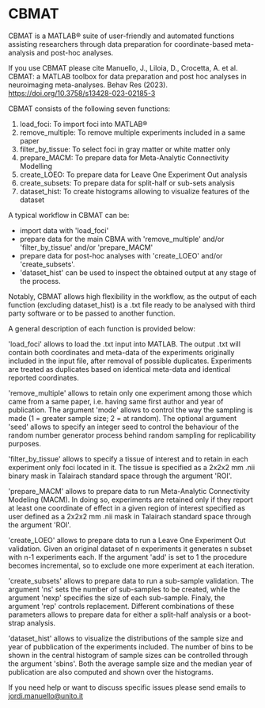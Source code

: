 # CBMAT
CBMAT is a MATLAB® suite of user-friendly and automated functions assisting researchers through data preparation for coordinate-based meta-analysis and post-hoc analyses.

If you use CBMAT please cite 
Manuello, J., Liloia, D., Crocetta, A. et al. CBMAT: a MATLAB toolbox for data preparation and post hoc analyses in neuroimaging meta-analyses. Behav Res (2023). https://doi.org/10.3758/s13428-023-02185-3

CBMAT consists of the following seven functions:
1)	load_foci: To import foci into MATLAB®
2)	remove_multiple: To remove multiple experiments included in a same paper
3)	filter_by_tissue: To select foci in gray matter or white matter only 
4)	prepare_MACM: To prepare data for Meta-Analytic Connectivity Modelling
5)	create_LOEO: To prepare data for Leave One Experiment Out analysis 
6)	create_subsets: To prepare data for split-half or sub-sets analysis
7)	dataset_hist: To create histograms allowing to visualize features of the dataset

A typical workflow in CBMAT can be: 

- import data with 'load_foci' 
- prepare data for the main CBMA with 'remove_multiple' and/or 'filter_by_tissue' and/or 'prepare_MACM' 
- prepare data for post-hoc analyses with 'create_LOEO' and/or 'create_subsets'. 
- 'dataset_hist' can be used to inspect the obtained output at any stage of the process. 

Notably, CBMAT allows high flexibility in the workflow, as the output of each function (excluding dataset_hist) is a .txt file ready to be analysed with third party software or to be passed to another function.

A general description of each function is provided below:

'load_foci' allows to load the .txt input into MATLAB. The output .txt will contain both coordinates and meta-data of the experiments originally included in the input file, after removal of possible duplicates. Experiments are treated as duplicates based on identical meta-data and identical reported coordinates.

'remove_multiple' allows to retain only one experiment among those which came from a same paper, i.e. having same first author and year of publication. The argument 'mode' allows to control the way the sampling is made (1 = greater sample size; 2 = at random). The optional argument 'seed' allows to specify an integer seed to control the behaviour of the random number generator process behind random sampling for replicability purposes.

'filter_by_tissue' allows to specify a tissue of interest and to retain in each experiment only foci located in it. The tissue is specified as a 2x2x2 mm .nii binary mask in Talairach standard space through the argument 'ROI'.

'prepare_MACM' allows to prepare data to run Meta-Analytic Connectivity Modeling (MACM). In doing so, experiments are retained only if they report at least one coordinate of effect in a given region of interest specified as user defined as a 2x2x2 mm .nii mask in Talairach standard space through the argument 'ROI'.

'create_LOEO' allows to prepare data to run a Leave One Experiment Out validation. Given an original dataset of n experiments it generates n subset with n-1 experiments each. If the argument 'add' is set to 1 the procedure becomes incremental, so to exclude one more experiment at each iteration.

'create_subsets' allows to prepare data to run a sub-sample validation. The argument 'ns' sets the number of sub-samples to be created, while the argument 'nexp' specifies the size of each sub-sample. Finaly, the argument 'rep' controls replacement. Different combinations of these parameters allows to prepare data for either a split-half analysis or a boot-strap analysis.

'dataset_hist' allows to visualize the distributions of the sample size and year of pubblication of the experiments included. The number of bins to be shown in the central histogram of sample sizes can be controlled through the argument 'sbins'. Both the average sample size and the median year of publication are also computed and shown over the histograms.

If you need help or want to discuss specific issues please send emails to jordi.manuello@unito.it










